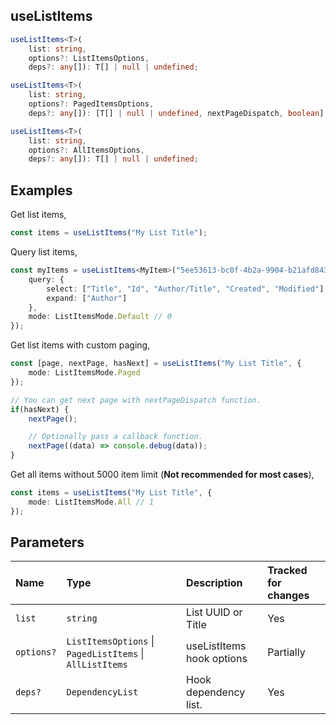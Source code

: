 ## useListItems

```typescript
useListItems<T>(
	list: string,
	options?: ListItemsOptions,
	deps?: any[]): T[] | null | undefined;

useListItems<T>(
	list: string,
	options?: PagedItemsOptions,
	deps?: any[]): [T[] | null | undefined, nextPageDispatch, boolean];

useListItems<T>(
	list: string,
	options?: AllItemsOptions,
	deps?: any[]): T[] | null | undefined;
```

## Examples

Get list items,
```typescript
const items = useListItems("My List Title");
```

Query list items,
```typescript
const myItems = useListItems<MyItem>("5ee53613-bc0f-4b2a-9904-b21afd8431a7", {
	query: {
		select: ["Title", "Id", "Author/Title", "Created", "Modified"],
		expand: ["Author"]
	},
	mode: ListItemsMode.Default // 0
});
```

Get list items with custom paging,
```typescript
const [page, nextPage, hasNext] = useListItems("My List Title", {
	mode: ListItemsMode.Paged
});

// You can get next page with nextPageDispatch function.
if(hasNext) {
	nextPage();

	// Optionally pass a callback function.
	nextPage((data) => console.debug(data));
}
```

Get all items without 5000 item limit (**Not recommended for most cases**),
```typescript
const items = useListItems("My List Title", {
	mode: ListItemsMode.All // 1
});
```

## Parameters

| Name | Type | Description | Tracked for changes |
| :------ | :------ | :------ | :--------|
| `list` | `string` | List UUID or Title | Yes |
| `options?` | `ListItemsOptions` \| `PagedListItems` \| `AllListItems` | useListItems hook options | Partially |
| `deps?` | `DependencyList` | Hook dependency list. | Yes |

